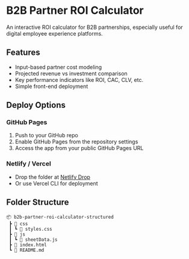 
# B2B Partner ROI Calculator

An interactive ROI calculator for B2B partnerships, especially useful for digital employee experience platforms.

## Features
- Input-based partner cost modeling
- Projected revenue vs investment comparison
- Key performance indicators like ROI, CAC, CLV, etc.
- Simple front-end deployment

## Deploy Options

### GitHub Pages
1. Push to your GitHub repo
2. Enable GitHub Pages from the repository settings
3. Access the app from your public GitHub Pages URL

### Netlify / Vercel
- Drop the folder at [Netlify Drop](https://app.netlify.com/drop)
- Or use Vercel CLI for deployment

## Folder Structure
```
📦 b2b-partner-roi-calculator-structured
 ┣ 📂 css
 ┃ ┗ 📜 styles.css
 ┣ 📂 js
 ┃ ┗ 📜 sheetData.js
 ┣ 📜 index.html
 ┗ 📜 README.md
```
